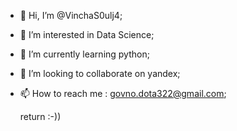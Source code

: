 - 👋 Hi, I’m @VinchaS0ulj4;
- 👀 I’m interested in Data Science;
- 🌱 I’m currently learning python;
- 💞️ I’m looking to collaborate on yandex;
- 📫 How to reach me : govno.dota322@gmail.com;

  return :-))
  
  
  

<!---
VinchaS0ulj4/VinchaS0ulj4 is a ✨ special ✨ repository because its `README.md` (this file) appears on your GitHub profile.
You can click the Preview link to take a look at your changes.
--->
